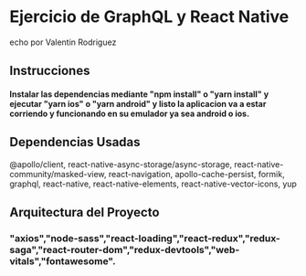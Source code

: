 # Ejercicio de GraphQL y React Native

echo por Valentin Rodriguez

## Instrucciones

#### Instalar las dependencias mediante "npm install" o "yarn install" y ejecutar "yarn ios" o "yarn android" y listo la aplicacion va a estar corriendo y funcionando en su emulador ya sea android o ios.

## Dependencias Usadas

@apollo/client,
react-native-async-storage/async-storage,
react-native-community/masked-view,
react-navigation,
apollo-cache-persist,
formik,
graphql,
react-native,
react-native-elements,
react-native-vector-icons,
yup

## Arquitectura del Proyecto

### "axios","node-sass","react-loading","react-redux","redux-saga","react-router-dom","redux-devtools","web-vitals","fontawesome".
